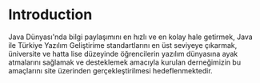 # Introduction #

Java Dünyası'nda bilgi paylaşımını en hızlı ve en kolay hale getirmek, Java ile Türkiye Yazılım Geliştirime standartlarını en üst seviyeye çıkarmak, üniversite ve hatta lise düzeyinde öğrencilerin yazılım dünyasına ayak atmalarını sağlamak ve desteklemek amacıyla kurulan derneğimizin bu amaçlarını site üzerinden gerçekleştirilmesi hedeflenmektedir.

